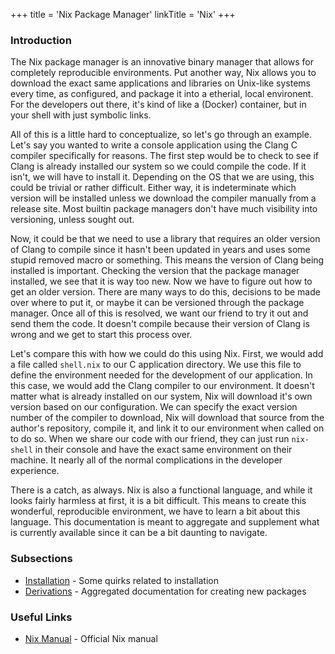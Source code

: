 +++
title = 'Nix Package Manager'
linkTitle = 'Nix'
+++

### Introduction

The Nix package manager is an innovative binary manager that allows for completely reproducible environments.  Put another way, Nix allows you to download the exact same applications and libraries on Unix-like systems every time, as configured, and package it into a etherial, local environent.  For the developers out there, it's kind of like a (Docker) container, but in your shell with just symbolic links.

All of this is a little hard to conceptualize, so let's go through an example.  Let's say you wanted to write a console application using the Clang C compiler specifically for reasons.  The first step would be to check to see if Clang is already installed our system so we could compile the code.  If it isn't, we will have to install it.  Depending on the OS that we are using, this could be trivial or rather difficult.  Either way, it is indeterminate which version will be installed unless we download the compiler manually from a release site.  Most builtin package managers don't have much visibility into versioning, unless sought out.

Now, it could be that we need to use a library that requires an older version of Clang to compile since it hasn't been updated in years and uses some stupid removed macro or something.  This means the version of Clang being installed is important.  Checking the version that the package manager installed, we see that it is way too new.  Now we have to figure out how to get an older version.  There are many ways to do this, decisions to be made over where to put it, or maybe it can be versioned through the package manager.  Once all of this is resolved, we want our friend to try it out and send them the code.  It doesn't compile because their version of Clang is wrong and we get to start this process over.

Let's compare this with how we could do this using Nix.  First, we would add a file called `shell.nix` to our C application directory.  We use this file to define the environment needed for the development of our application.  In this case, we would add the Clang compiler to our environment.  It doesn't matter what is already installed on our system, Nix will download it's own version based on our configuration.  We can specify the exact version number of the compiler to download, Nix will download that source from the author's repository, compile it, and link it to our environment when called on to do so.  When we share our code with our friend, they can just run `nix-shell` in their console and have the exact same environment on their machine.  It nearly all of the normal complications in the developer experience.

There is a catch, as always.  Nix is also a functional language, and while it looks fairly harmless at first, it is a bit difficult.  This means to create this wonderful, reproducible environment, we have to learn a bit about this language.  This documentation is meant to aggregate and supplement what is currently available since it can be a bit daunting to navigate.

### Subsections

* [Installation](installation) - Some quirks related to installation
* [Derivations](derivations) - Aggregated documentation for creating new packages

### Useful Links

* [Nix Manual](https://nix.dev/manual/nix) - Official Nix manual
